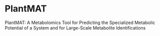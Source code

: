 # PlantMAT
PlantMAT: A Metabolomics Tool for Predicting the Specialized Metabolic Potential of a System and for Large-Scale Metabolite Identifications
